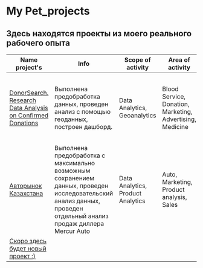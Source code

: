 # My Pet_projects
## Здесь находятся проекты из моего реального рабочего опыта
| Name project's | Info | Scope of activity | Area of activity | Tools, skills |
|---|---|---|---|---|
|[DonorSearch. Research Data Analysis on Confirmed Donations](https://github.com/KittyCorpsegrinder/Pet_projects/blob/main/DonorSearch_project/README.md)| Выполнена предобработка данных, проведен анализ с помощью геоданных, построен дашборд. | Data Analytics, Geoanalytics | Blood Service, Donation, Marketing, Advertising, Medicine |Python, Pandas, Folium, Geopandas, Matplotlib, Plotly, Numpy, Seaborn, DataLens|
|[Авторынок Казахстана](https://github.com/KittyCorpsegrinder/Pet_projects/blob/main/Auto_kz/README.md)| Выполнена предобработка с максимально возможным сохранением данных, проведен исследовательский анализ данных, проведен отдельный анализ продаж диллера Mercur Auto | Data Analytics, Product Analytics | Auto, Marketing, Product analysis, Sales | Python, Pandas, Matplotlib, Plotly, Numpy, Seaborn, Sweetviz |
|[Скоро здесь будет новый проект :)]()|||||
